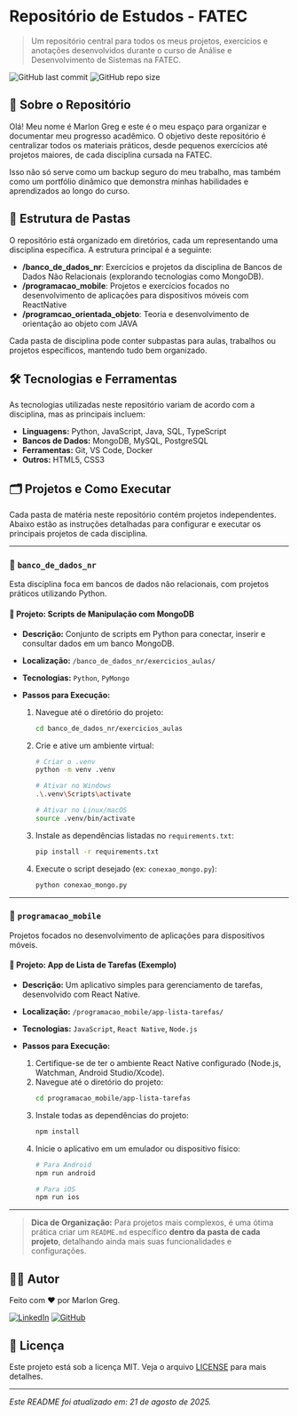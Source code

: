 # Repositório de Estudos - FATEC

> Um repositório central para todos os meus projetos, exercícios e anotações desenvolvidos durante o curso de Análise e Desenvolvimento de Sistemas na FATEC.

![GitHub last commit](https://img.shields.io/github/last-commit/marlon-greg/fatec?style=for-the-badge&logo=github&label=Último%20Commit)
![GitHub repo size](https://img.shields.io/github/repo-size/marlon-greg/fatec?style=for-the-badge&logo=github&label=Tamanho%20do%20Repositório)

## 🚀 Sobre o Repositório

Olá! Meu nome é Marlon Greg e este é o meu espaço para organizar e documentar meu progresso acadêmico. O objetivo deste repositório é centralizar todos os materiais práticos, desde pequenos exercícios até projetos maiores, de cada disciplina cursada na FATEC.

Isso não só serve como um backup seguro do meu trabalho, mas também como um portfólio dinâmico que demonstra minhas habilidades e aprendizados ao longo do curso.

## 📁 Estrutura de Pastas

O repositório está organizado em diretórios, cada um representando uma disciplina específica. A estrutura principal é a seguinte:

* **/banco_de_dados_nr**: Exercícios e projetos da disciplina de Bancos de Dados Não Relacionais (explorando tecnologias como MongoDB).
* **/programacao_mobile**: Projetos e exercícios focados no desenvolvimento de aplicações para dispositivos móveis com ReactNative
* **/programcao_orientada_objeto**: Teoria e desenvolvimento de orientação ao objeto com JAVA

Cada pasta de disciplina pode conter subpastas para aulas, trabalhos ou projetos específicos, mantendo tudo bem organizado.

## 🛠️ Tecnologias e Ferramentas

As tecnologias utilizadas neste repositório variam de acordo com a disciplina, mas as principais incluem:

* **Linguagens:** Python, JavaScript, Java, SQL, TypeScript
* **Bancos de Dados:** MongoDB, MySQL, PostgreSQL
* **Ferramentas:** Git, VS Code, Docker
* **Outros:** HTML5, CSS3

## 🗂️ Projetos e Como Executar

Cada pasta de matéria neste repositório contém projetos independentes. Abaixo estão as instruções detalhadas para configurar e executar os principais projetos de cada disciplina.

---

### 📂 `banco_de_dados_nr`

Esta disciplina foca em bancos de dados não relacionais, com projetos práticos utilizando Python.

#### 🐍 Projeto: Scripts de Manipulação com MongoDB
* **Descrição:** Conjunto de scripts em Python para conectar, inserir e consultar dados em um banco MongoDB.
* **Localização:** `/banco_de_dados_nr/exercicios_aulas/`
* **Tecnologias:** `Python`, `PyMongo`

* **Passos para Execução:**
    1.  Navegue até o diretório do projeto:
        ```bash
        cd banco_de_dados_nr/exercicios_aulas
        ```
    2.  Crie e ative um ambiente virtual:
        ```bash
        # Criar o .venv
        python -m venv .venv
        
        # Ativar no Windows
        .\.venv\Scripts\activate

        # Ativar no Linux/macOS
        source .venv/bin/activate
        ```
    3.  Instale as dependências listadas no `requirements.txt`:
        ```bash
        pip install -r requirements.txt
        ```
    4.  Execute o script desejado (ex: `conexao_mongo.py`):
        ```bash
        python conexao_mongo.py
        ```

---

### 📂 `programacao_mobile`

Projetos focados no desenvolvimento de aplicações para dispositivos móveis.

#### 📱 Projeto: App de Lista de Tarefas (Exemplo)
* **Descrição:** Um aplicativo simples para gerenciamento de tarefas, desenvolvido com React Native.
* **Localização:** `/programacao_mobile/app-lista-tarefas/`
* **Tecnologias:** `JavaScript`, `React Native`, `Node.js`

* **Passos para Execução:**
    1.  Certifique-se de ter o ambiente React Native configurado (Node.js, Watchman, Android Studio/Xcode).
    2.  Navegue até o diretório do projeto:
        ```bash
        cd programacao_mobile/app-lista-tarefas
        ```
    3.  Instale todas as dependências do projeto:
        ```bash
        npm install
        ```
    4.  Inicie o aplicativo em um emulador ou dispositivo físico:
        ```bash
        # Para Android
        npm run android

        # Para iOS
        npm run ios
        ```
---

> **Dica de Organização:** Para projetos mais complexos, é uma ótima prática criar um `README.md` específico **dentro da pasta de cada projeto**, detalhando ainda mais suas funcionalidades e configurações.

## 👨‍💻 Autor

Feito com ❤️ por Marlon Greg.

[![LinkedIn](https://img.shields.io/badge/LinkedIn-0077B5?style=for-the-badge&logo=linkedin&logoColor=white)](https://www.linkedin.com/in/SEU-LINK-DO-LINKEDIN/)
[![GitHub](https://img.shields.io/badge/GitHub-181717?style=for-the-badge&logo=github&logoColor=white)](https://github.com/marlon-greg)

## 📄 Licença

Este projeto está sob a licença MIT. Veja o arquivo [LICENSE](LICENSE) para mais detalhes.

---
_Este README foi atualizado em: 21 de agosto de 2025._

````
